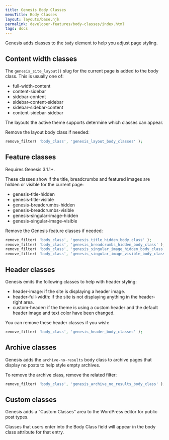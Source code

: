 ```yaml
---
title: Genesis Body Classes
menuTitle: Body Classes
layout: layouts/base.njk
permalink: developer-features/body-classes/index.html
tags: docs
---
```


Genesis adds classes to the `body` element to help you adjust page styling.

## Content width classes
The `genesis_site_layout()` slug for the current page is added to the body class. This is usually one of:

- full-width-content
- content-sidebar
- sidebar-content
- sidebar-content-sidebar
- sidebar-sidebar-content
- content-sidebar-sidebar

 The layouts the active theme supports determine which classes can appear.

Remove the layout body class if needed:

```php
remove_filter( 'body_class', 'genesis_layout_body_classes' );
```

## Feature classes
<p class="notice">
Requires Genesis 3.1.1+.
</p>

These classes show if the title, breadcrumbs and featured images are hidden or visible for the current page:

- genesis-title-hidden
- genesis-title-visible
- genesis-breadcrumbs-hidden
- genesis-breadcrumbs-visible
- genesis-singular-image-hidden
- genesis-singular-image-visible

Remove the Genesis feature classes if needed:

```php
remove_filter( 'body_class', 'genesis_title_hidden_body_class' );
remove_filter( 'body_class', 'genesis_breadcrumbs_hidden_body_class' );
remove_filter( 'body_class', 'genesis_singular_image_hidden_body_class' );
remove_filter( 'body_class', 'genesis_singular_image_visible_body_class' );

```

## Header classes

Genesis emits the following classes to help with header styling:

- header-image: if the site is displaying a header image.
- header-full-width: if the site is not displaying anything in the header-right area.
- custom-header: if the theme is using a custom header and the default header image and text color have been changed.

You can remove these header classes if you wish:

```php
remove_filter( 'body_class', 'genesis_header_body_classes' );
```

## Archive classes

Genesis adds the `archive-no-results` body class to archive pages that display no posts to help style empty archives.

To remove the archive class, remove the related filter:

```php
remove_filter( 'body_class', 'genesis_archive_no_results_body_class' );
```

## Custom classes
Genesis adds a “Custom Classes” area to the WordPress editor for public post types.

Classes that users enter into the Body Class field will appear in the body class attribute for that entry.
